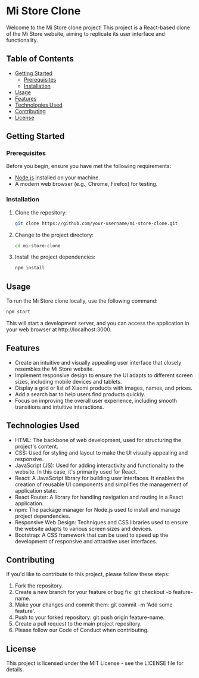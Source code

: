 # Mi Store Clone

Welcome to the Mi Store clone project! This project is a React-based clone of the Mi Store website, aiming to replicate its user interface and functionality.


## Table of Contents

- [Getting Started](#getting-started)
  - [Prerequisites](#prerequisites)
  - [Installation](#installation)
- [Usage](#usage)
- [Features](#features)
- [Technologies Used](#technologies-used)
- [Contributing](#contributing)
- [License](#license)

## Getting Started

### Prerequisites

Before you begin, ensure you have met the following requirements:

- [Node.js](https://nodejs.org/) installed on your machine.
- A modern web browser (e.g., Chrome, Firefox) for testing.

### Installation

1. Clone the repository:

   ```sh
   git clone https://github.com/your-username/mi-store-clone.git
2. Change to the project directory:
   ```sh
   cd mi-store-clone
3. Install the project dependencies:
   ```sh
   npm install

## Usage
To run the Mi Store clone locally, use the following command:
```sh
npm start
```
This will start a development server, and you can access the application in your web browser at http://localhost:3000.

## Features
- Create an intuitive and visually appealing user interface that closely resembles the Mi Store website.
- Implement responsive design to ensure the UI adapts to different screen sizes, including mobile devices and tablets.
- Display a grid or list of Xiaomi products with images, names, and prices.
- Add a search bar to help users find products quickly.
- Focus on improving the overall user experience, including smooth transitions and intuitive interactions.

## Technologies Used
- HTML: The backbone of web development, used for structuring the project's content.
- CSS: Used for styling and layout to make the UI visually appealing and responsive.
- JavaScript (JS): Used for adding interactivity and functionality to the website. In this case, it's primarily used for React.
- React: A JavaScript library for building user interfaces. It enables the creation of reusable UI components and simplifies the management of application state.
- React Router: A library for handling navigation and routing in a React application.
- npm: The package manager for Node.js used to install and manage project dependencies.
- Responsive Web Design: Techniques and CSS libraries used to ensure the website adapts to various screen sizes and devices.
- Bootstrap: A CSS framework that can be used to speed up the development of responsive and attractive user interfaces.

## Contributing
If you'd like to contribute to this project, please follow these steps:
1. Fork the repository.
2. Create a new branch for your feature or bug fix: git checkout -b feature-name.
3. Make your changes and commit them: git commit -m 'Add some feature'.
4. Push to your forked repository: git push origin feature-name.
5. Create a pull request to the main project repository.
6. Please follow our Code of Conduct when contributing.

## License
This project is licensed under the MIT License - see the LICENSE file for details.
